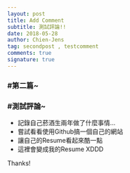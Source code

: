 ```yaml
---
layout: post
title: Add Comment
subtitle: 測試評論!!
date: 2018-05-28
author: Chien-Jens
tag: secondpost , testcomment
comments: true
signature: true
---
```

### #第二篇~


### #測試評論~

* 記錄自己菸酒生兩年做了什麼事情...
* 嘗試看看使用Github搞一個自己的網站
* 讓自己的Resume看起來酷一點
* 這裡會變成我的Resume XDDD

Thanks!
